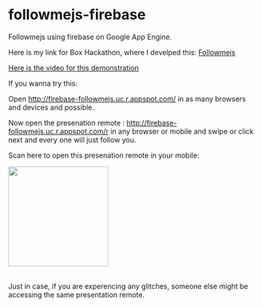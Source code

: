 followmejs-firebase
===================

Followmejs using firebase on Google App Engine.


Here is my link for Box Hackathon, where I develped this: <a href="http://redefiningwork.hackathon.io/teams/view/568" target="_blank">Followmejs</a>

<a href="http://www.youtube.com/watch?v=8mRrbkbTZFc" target="_blank">Here is the video for this demonstration</a>

If you wanna try this:

Open http://firebase-followmejs.uc.r.appspot.com/ in as many browsers and devices and possible.

Now open the presenation remote : http://firebase-followmejs.uc.r.appspot.com/r in any browser or mobile and swipe or click next and every one will just follow you.


Scan here to open this presenation remote in your mobile:
<br/>
<div>
<img src="http://chart.apis.google.com/chart?chs=200x200&cht=qr&chl=http%3A%2F%2Ffollowmejs.appspot.com/r" width="200" height="200" alt="" />
</div>
<br/>

Just in case, if you are experencing any glitches, someone else might be accessing the same presentation remote.

